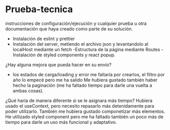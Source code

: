 # Prueba-tecnica

instrucciones de configuración/ejecución y cualquier prueba u otra documentación que haya creado como parte de su solución.

- Instalación de eslint y prettier
- Instalación del server, metiendo el archivo json y levantandolo al localHost mediante un fetch
  -Estructura de la página mediante Routes
  -Instalación de  styled components y react popup.


¿Hay alguna mejora que pueda hacer en su envío?

- los estados de carga/loading y error me faltaría por crearlos, el filtro por año lo empecé pero me ha salido  Me hubiera gustado también haber hecho la paginación (me ha faltado tiempo para darle una vuelta a ambas cosas).

¿Qué haría de manera diferente si se le asignara más tiempo?
Hubiera usado el useContext, pero necesito repasarlo más detenidamente para poder utilizarlo. También me hubiera gustado componetizar más elementos. He utilizado styled component pero me ha faltado también un poco más de tiempo para darle un uso más funcional y adaptativo.
